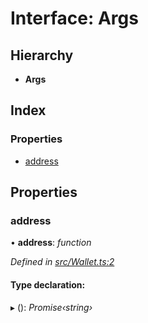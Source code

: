 # Interface: Args

## Hierarchy

- **Args**

## Index

### Properties

- [address](_wallet_.args.md#address)

## Properties

### address

• **address**: _function_

_Defined in [src/Wallet.ts:2](https://github.com/PolymathNetwork/polymath-sdk/blob/c47ae7a/src/Wallet.ts#L2)_

#### Type declaration:

▸ (): _Promise‹string›_
